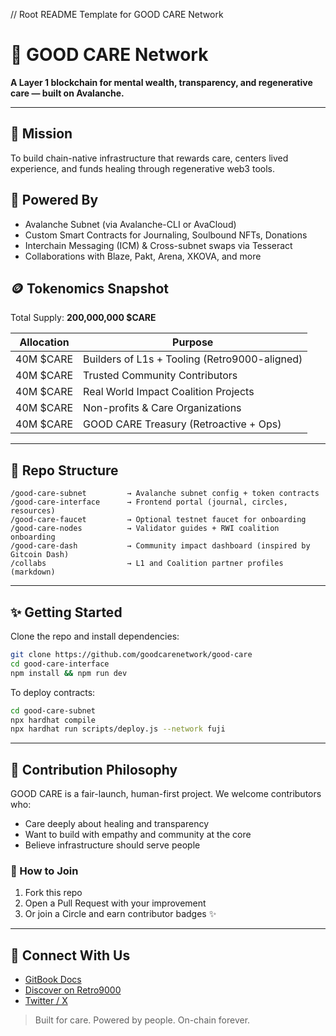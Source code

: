 // Root README Template for GOOD CARE Network

# 🌱 GOOD CARE Network

**A Layer 1 blockchain for mental wealth, transparency, and regenerative care — built on Avalanche.**

---

## 🚀 Mission
To build chain-native infrastructure that rewards care, centers lived experience, and funds healing through regenerative web3 tools.

## 🔗 Powered By
- Avalanche Subnet (via Avalanche-CLI or AvaCloud)
- Custom Smart Contracts for Journaling, Soulbound NFTs, Donations
- Interchain Messaging (ICM) & Cross-subnet swaps via Tesseract
- Collaborations with Blaze, Pakt, Arena, XKOVA, and more

## 🪙 Tokenomics Snapshot
Total Supply: **200,000,000 $CARE**

| Allocation | Purpose |
|-----------|---------|
| 40M $CARE | Builders of L1s + Tooling (Retro9000-aligned) |
| 40M $CARE | Trusted Community Contributors |
| 40M $CARE | Real World Impact Coalition Projects |
| 40M $CARE | Non-profits & Care Organizations |
| 40M $CARE | GOOD CARE Treasury (Retroactive + Ops) |

---

## 🧩 Repo Structure

```
/good-care-subnet         → Avalanche subnet config + token contracts
/good-care-interface      → Frontend portal (journal, circles, resources)
/good-care-faucet         → Optional testnet faucet for onboarding
/good-care-nodes          → Validator guides + RWI coalition onboarding
/good-care-dash           → Community impact dashboard (inspired by Gitcoin Dash)
/collabs                  → L1 and Coalition partner profiles (markdown)
```

---

## ✨ Getting Started

Clone the repo and install dependencies:
```bash
git clone https://github.com/goodcarenetwork/good-care
cd good-care-interface
npm install && npm run dev
```

To deploy contracts:
```bash
cd good-care-subnet
npx hardhat compile
npx hardhat run scripts/deploy.js --network fuji
```

---

## 🤝 Contribution Philosophy
GOOD CARE is a fair-launch, human-first project. We welcome contributors who:
- Care deeply about healing and transparency
- Want to build with empathy and community at the core
- Believe infrastructure should serve people

### 🧘 How to Join
1. Fork this repo
2. Open a Pull Request with your improvement
3. Or join a Circle and earn contributor badges ✨

---

## 💌 Connect With Us
- [GitBook Docs](https://goodcarenetwork.gitbook.io/docs)
- [Discover on Retro9000](https://airdrop.avax.network/discover)
- [Twitter / X](https://x.com/goodcarenetwork)

> Built for care. Powered by people. On-chain forever.

